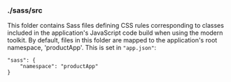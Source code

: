 ### ./sass/src

This folder contains Sass files defining CSS rules corresponding to classes
included in the application's JavaScript code build when using the modern toolkit.
By default, files in this folder are mapped to the application's root namespace, 'productApp'.
This is set in `"app.json"`:

    "sass": {
        "namespace": "productApp"
    }